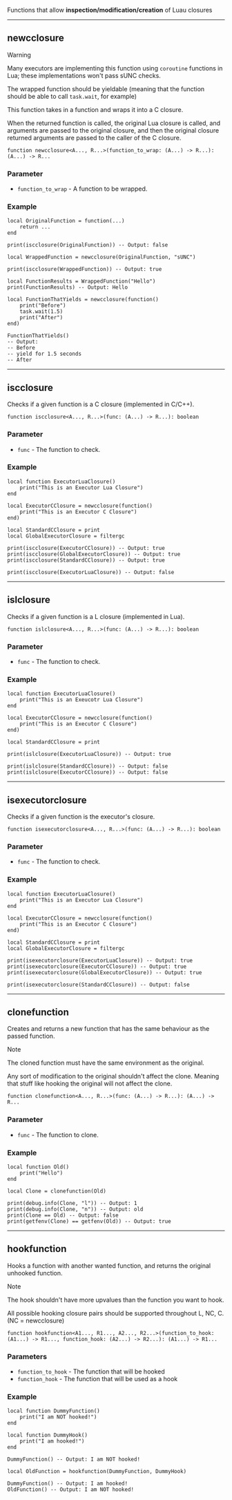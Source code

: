 Functions that allow **inspection/modification/creation** of Luau closures

---

## newcclosure

> [!WARNING]
> Many executors are implementing this function using `coroutine` functions in Lua; these implementations won't pass sUNC checks.
>
> The wrapped function should be yieldable (meaning that the function should be able to call `task.wait`, for example)

This function takes in a function and wraps it into a C closure.

When the returned function is called, the original Lua closure is called, and arguments are passed to the original closure, and then the original closure returned arguments are passed to the caller of the C closure.

```luau
function newcclosure<A..., R...>(function_to_wrap: (A...) -> R...): (A...) -> R...
```

### Parameter

- `function_to_wrap` - A function to be wrapped.

### Example

```luau
local OriginalFunction = function(...)
    return ...
end

print(iscclosure(OriginalFunction)) -- Output: false

local WrappedFunction = newcclosure(OriginalFunction, "sUNC")

print(iscclosure(WrappedFunction)) -- Output: true

local FunctionResults = WrappedFunction("Hello")
print(FunctionResults) -- Output: Hello
```

```luau
local FunctionThatYields = newcclosure(function()
    print("Before")
    task.wait(1.5)
    print("After")
end)

FunctionThatYields()
-- Output:
-- Before
-- yield for 1.5 seconds
-- After
```

---

## iscclosure

Checks if a given function is a C closure (implemented in C/C++).

```luau
function iscclosure<A..., R...>(func: (A...) -> R...): boolean
```

### Parameter

- `func` - The function to check.

### Example

```luau
local function ExecutorLuaClosure()
    print("This is an Executor Lua Closure")
end

local ExecutorCClosure = newcclosure(function()
    print("This is an Executor C Closure")
end)

local StandardCClosure = print
local GlobalExecutorClosure = filtergc

print(iscclosure(ExecutorCClosure)) -- Output: true
print(iscclosure(GlobalExecutorClosure)) -- Output: true
print(iscclosure(StandardCClosure)) -- Output: true

print(iscclosure(ExecutorLuaClosure)) -- Output: false
```

---

## islclosure

Checks if a given function is a L closure (implemented in Lua).

```luau
function islclosure<A..., R...>(func: (A...) -> R...): boolean
```

### Parameter

- `func` - The function to check.

### Example

```luau
local function ExecutorLuaClosure()
    print("This is an Exeucotr Lua Closure")
end

local ExecutorCClosure = newcclosure(function()
    print("This is an Executor C Closure")
end)

local StandardCClosure = print

print(islclosure(ExecutorLuaClosure)) -- Output: true

print(islclosure(StandardCClosure)) -- Output: false
print(islclosure(ExecutorCClosure)) -- Output: false
```

---

## isexecutorclosure

Checks if a given function is the executor's closure.

```luau
function isexecutorclosure<A..., R...>(func: (A...) -> R...): boolean
```

### Parameter

- `func` - The function to check.

### Example

```luau
local function ExecutorLuaClosure()
    print("This is an Executor Lua Closure")
end

local ExecutorCClosure = newcclosure(function()
    print("This is an Executor C Closure")
end)

local StandardCClosure = print
local GlobalExecutorClosure = filtergc

print(isexecutorclosure(ExecutorLuaClosure)) -- Output: true
print(isexecutorclosure(ExecutorCClosure)) -- Output: true
print(isexecutorclosure(GlobalExecutorClosure)) -- Output: true

print(isexecutorclosure(StandardCClosure)) -- Output: false
```

---

## clonefunction

Creates and returns a new function that has the same behaviour as the passed function.
> [!NOTE]
> The cloned function must have the same environment as the original.
> 
> Any sort of modification to the original shouldn't affect the clone. Meaning that stuff like hooking the original will not affect the clone.

```luau
function clonefunction<A..., R...>(func: (A...) -> R...): (A...) -> R...
```

### Parameter

- `func` - The function to clone.

### Example

```luau
local function Old()
    print("Hello")
end

local Clone = clonefunction(Old)

print(debug.info(Clone, "l")) -- Output: 1
print(debug.info(Clone, "n")) -- Output: old
print(Clone == Old) -- Output: false
print(getfenv(Clone) == getfenv(Old)) -- Output: true
```

---

## hookfunction

Hooks a function with another wanted function, and returns the original unhooked function.

> [!Note]
> The hook shouldn't have more upvalues than the function you want to hook.
>                       
> All possible hooking closure pairs should be supported throughout L, NC, C. (NC = newcclosure)

```luau
function hookfunction<A1..., R1..., A2..., R2...>(function_to_hook: (A1...) -> R1..., function_hook: (A2...) -> R2...): (A1...) -> R1...
```

### Parameters

- `function_to_hook` - The function that will be hooked
- `function_hook` - The function that will be used as a hook

### Example

```luau
local function DummyFunction()
    print("I am NOT hooked!")
end

local function DummyHook()
    print("I am hooked!")
end

DummyFunction() -- Output: I am NOT hooked!

local OldFunction = hookfunction(DummyFunction, DummyHook)

DummyFunction() -- Output: I am hooked!
OldFunction() -- Output: I am NOT hooked!
```

